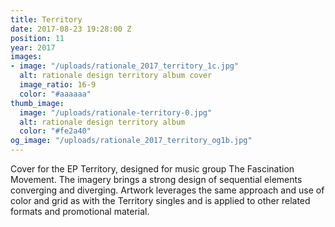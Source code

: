 ```yaml
---
title: Territory
date: 2017-08-23 19:28:00 Z
position: 11
year: 2017
images:
- image: "/uploads/rationale_2017_territory_1c.jpg"
  alt: rationale design territory album cover
  image_ratio: 16-9
  color: "#aaaaaa"
thumb_image:
  image: "/uploads/rationale-territory-0.jpg"
  alt: rationale design territory album
  color: "#fe2a40"
og_image: "/uploads/rationale_2017_territory_og1b.jpg"
---
```


Cover for the EP Territory, designed for music group The Fascination Movement. The imagery brings a strong design of sequential elements converging and diverging. Artwork leverages the same approach and use of color and grid as with the Territory singles and is applied to other related formats and promotional material.
